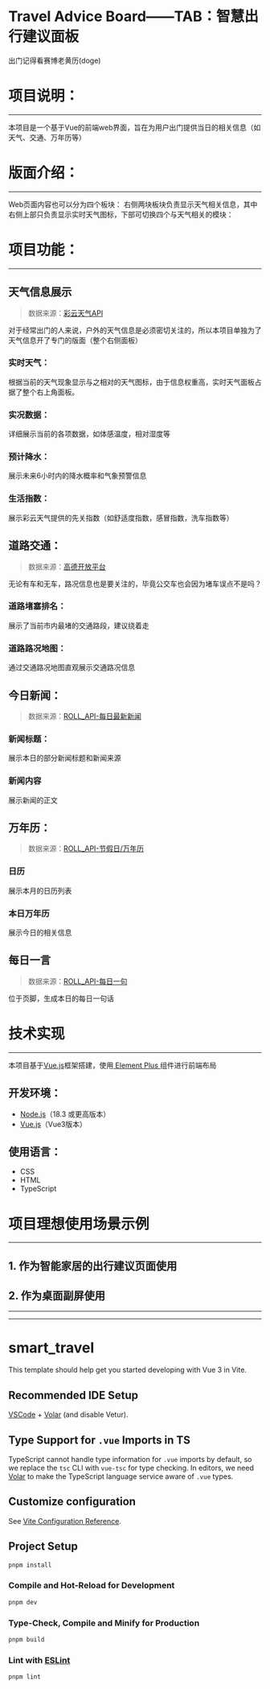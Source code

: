 # Travel Advice Board——TAB：智慧出行建议面板
出门记得看赛博老黄历(doge)


# 项目说明：
---
本项目是一个基于Vue的前端web界面，旨在为用户出门提供当日的相关信息（如天气、交通、万年历等）

# 版面介绍：
---
Web页面内容也可以分为四个板块：
右侧两块板块负责显示天气相关信息，其中右侧上部只负责显示实时天气图标，下部可切换四个与天气相关的模块：

# 项目功能：
---
## 天气信息展示
> 数据来源：[彩云天气API](https://caiyunapp.com/index.html#api)

对于经常出门的人来说，户外的天气信息是必须密切关注的，所以本项目单独为了天气信息开了专门的版面（整个右侧面板）
### 实时天气：
根据当前的天气现象显示与之相对的天气图标，由于信息权重高，实时天气面板占据了整个右上角面板。
### 实况数据：
详细展示当前的各项数据，如体感温度，相对湿度等
### 预计降水：
展示未来6小时内的降水概率和气象预警信息
### 生活指数：
展示彩云天气提供的先关指数（如舒适度指数，感冒指数，洗车指数等）

## 道路交通：
> 数据来源：[高德开放平台](https://lbs.amap.com/)

无论有车和无车，路况信息也是要关注的，毕竟公交车也会因为堵车误点不是吗？
### 道路堵塞排名：
展示了当前市内最堵的交通路段，建议绕着走
### 道路路况地图：
通过交通路况地图直观展示交通路况信息

## 今日新闻：
> 数据来源：[ROLL_API-每日最新新闻](https://www.mxnzp.com/doc/detail?id=12)
### 新闻标题：
展示本日的部分新闻标题和新闻来源
### 新闻内容
展示新闻的正文

## 万年历：
> 数据来源：[ROLL_API-节假日/万年历](https://www.mxnzp.com/doc/detail?id=1)

### 日历
展示本月的日历列表
### 本日万年历
展示今日的相关信息

## 每日一言
> 数据来源：[ROLL_API-每日一句 ](https://www.mxnzp.com/doc/detail?id=25)

位于页脚，生成本日的每日一句话


# 技术实现
---
本项目基于[Vue.js](https://cn.vuejs.org/)框架搭建，使用[ Element Plus ](https://element-plus.org/zh-CN/)组件进行前端布局

## 开发环境：
+ [Node.js](https://nodejs.org/en/)（18.3 或更高版本）
+ [Vue.js](https://cn.vuejs.org/)（Vue3版本）

## 使用语言：
+ CSS
+ HTML
+ TypeScript

# 项目理想使用场景示例
---
## 1. 作为智能家居的出行建议页面使用

## 2. 作为桌面副屏使用

---
---
# smart_travel

This template should help get you started developing with Vue 3 in Vite.

## Recommended IDE Setup

[VSCode](https://code.visualstudio.com/) + [Volar](https://marketplace.visualstudio.com/items?itemName=Vue.volar) (and disable Vetur).

## Type Support for `.vue` Imports in TS

TypeScript cannot handle type information for `.vue` imports by default, so we replace the `tsc` CLI with `vue-tsc` for type checking. In editors, we need [Volar](https://marketplace.visualstudio.com/items?itemName=Vue.volar) to make the TypeScript language service aware of `.vue` types.

## Customize configuration

See [Vite Configuration Reference](https://vitejs.dev/config/).

## Project Setup

```sh
pnpm install
```

### Compile and Hot-Reload for Development

```sh
pnpm dev
```

### Type-Check, Compile and Minify for Production

```sh
pnpm build
```

### Lint with [ESLint](https://eslint.org/)

```sh
pnpm lint
```
